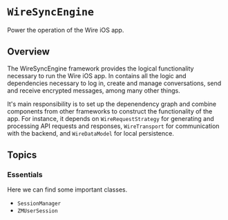 # ``WireSyncEngine``

Power the operation of the Wire iOS app.

## Overview

The WireSyncEngine framework provides the logical functionality necessary to run the Wire
iOS app. In contains all the logic and dependencies necessary to log in, create and manage
conversations, send and receive encrypted messages, among many other things.

It's main responsibility is to set up the depenendency graph and combine components from
other frameworks to construct the functionality of the app. For instance, it depends on
`WireRequestStrategy` for generating and processing API requests and responses, `WireTransport`
for communication with the backend, and `WireDataModel` for local persistence.

## Topics

### Essentials

Here we can find some important classes.

- ``SessionManager``
- ``ZMUserSession``
